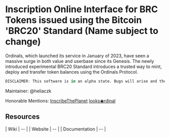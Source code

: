 # Inscription Online Interface for BRC Tokens issued using the Bitcoin 'BRC20' Standard (Name subject to change)

Ordinals, which launched its service in January of 2023, have seen a massive surge in both value and userbase since its Genesis. The newly introduced experimental BRC20 Standard introduces a trusted way to mint, deploy and transfer token balances using the Ordinals Protocol.

```julia
DISCLAIMER: This software is in an alpha state. Bugs will arise and they will wreck you if you don't know what you're doing. I won't be responsible for any issues that arise through the use of this fork, nor will I be there to support. By using this software, the user acknowledges these terms.
```

Maintainer: @heliaczk

Honorable Mentions:
 [InscribeThePlanet](https://inscribetheplanet.com/)
 [looks◉rdinal](https://looksordinal.com/)

## Resources

| Wiki    | -- |
| Website | -- |
| Documentation | -- |

